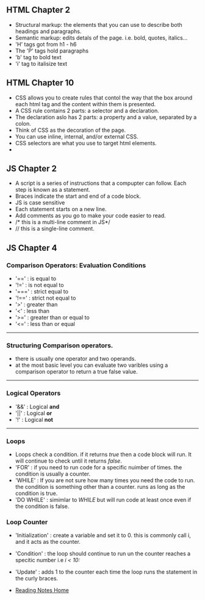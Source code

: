 ## HTML Chapter 2

- Structural markup: the elements that you can use to describe both headings and paragraphs.
- Semantic markup:  edits detals of the page. i.e. bold, quotes, italics...
- 'H' tags got from h1 - h6
- The 'P' tags hold paragraphs
- 'b' tag to bold text
- 'i' tag to italisize text


## HTML Chapter 10

- CSS allows you to create rules that contol the way that the box around each html tag and the content within them is presented.
- A CSS rule contains 2 parts: a selector and a declaration.
- The declaration aslo has 2 parts: a property and a value, separated by a colon.
- Think of CSS as the decoration of the page.
- You can use inline, internal, and/or external CSS.
- CSS selectors are what you use to target html elements.
-


## JS Chapter 2

- A script is a series of instructions that a compupter can follow. Each step is known as a statement.
- Braces indicate the start and end of a code block.
- JS is case sensitive
- Each statement starts on a new line.
- Add comments as you go to make your code easier to read.
- /* this is a multi-line comment in JS*/
- // this is a single-line comment.


## JS Chapter 4

### Comparison Operators: Evaluation Conditions
- '==' : is equal to
- '!=' : is not equal to
- '===' : strict equal to
- '!==' : strict not equal to
- '>' : greater than
- '<' : less than
- '>=' : greater than or equal to
- '<=' : less than or equal
---
### Structuring Comparison operators.
- there is usually one operator and two operands.
- at the most basic level you can evaluate two varibles using a comparison operator to return a true false value.
---
### Logical Operators
- '&&' : Logical **and**
- '||' : Logical **or**
- '!' : Logical **not**
---
### Loops
- Loops check a condition. if it returns *true* then a code block will run. It will continue to check until it returns *false*.
- 'FOR' : if you need to run code for a specific nuimber of times. the condition is usually a counter.
- 'WHILE' : If you are not sure how many times you need the code to run. the condition is something other than a counter. runs as long as the condition is true.
- 'DO WHILE' : simimlar to *WHILE* but will run code at least once even if the condition is false.
### Loop Counter
- 'Initialization' : create a variable and set it to 0. this is commonly call i, and it acts as the counter.
- 'Condition' : the loop should continue to run un the counter reaches a specitic number i.e *i < 10:*
- 'Update' : adds 1 to the counter each time the loop runs the statement in the curly braces.



- [Reading Notes Home](https://vektur.github.io/reading-notes/)
